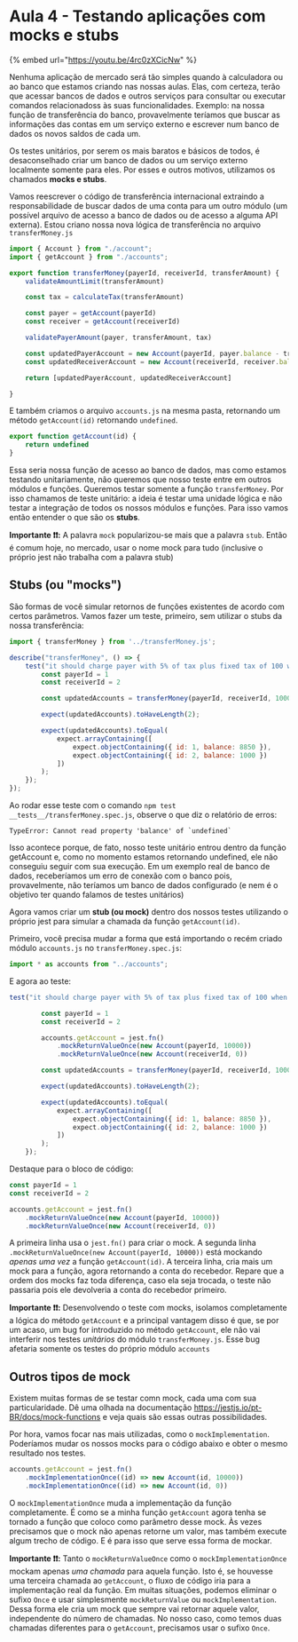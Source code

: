 # Aula 4 - Testando aplicações com mocks e stubs

{% embed url="https://youtu.be/4rc0zXCicNw" %}

Nenhuma aplicação de mercado será tão simples quando à calculadora ou ao banco que estamos criando nas nossas aulas. Elas, com certeza, terão que acessar bancos de dados e outros serviços para consultar ou executar comandos relacionadoss às suas funcionalidades. Exemplo: na nossa função de transferência do banco, provavelmente teríamos que buscar as informações das contas em um serviço externo e escrever num banco de dados os novos saldos de cada um.

Os testes unitários, por serem os mais baratos e básicos de todos, é desaconselhado criar um banco de dados ou um serviço externo localmente somente para eles. Por esses e outros motivos, utilizamos os chamados **mocks e stubs**.

Vamos reescrever o código de transferência internacional extraindo a responsabilidade de buscar dados de uma conta para um outro módulo (um possível arquivo de acesso a banco de dados ou de acesso a alguma API externa). Estou criano nossa nova lógica de transferência no arquivo `transferMoney.js`

```javascript
import { Account } from "./account";
import { getAccount } from "./accounts";

export function transferMoney(payerId, receiverId, transferAmount) {
    validateAmountLimit(transferAmount)

    const tax = calculateTax(transferAmount)

    const payer = getAccount(payerId)
    const receiver = getAccount(receiverId)

    validatePayerAmount(payer, transferAmount, tax)

    const updatedPayerAccount = new Account(payerId, payer.balance - transferAmount - tax)
    const updatedReceiverAccount = new Account(receiverId, receiver.balance + transferAmount)

    return [updatedPayerAccount, updatedReceiverAccount]

}
```

E também criamos o arquivo `accounts.js` na mesma pasta, retornando um método `getAccount(id)` retornando `undefined`.

```javascript
export function getAccount(id) {
    return undefined
}
```

Essa seria nossa função de acesso ao banco de dados, mas como estamos testando unitariamente, não queremos que nosso teste entre em outros módulos e funções. Queremos testar somente a função `transferMoney`. Por isso chamamos de teste unitário: a ideia é testar uma unidade lógica e não testar a integração de todos os nossos módulos e funções. Para isso vamos então entender o que são os **stubs**.

**Importante ❗❗:** A palavra `mock` popularizou-se mais que a palavra `stub`. Então é comum hoje, no mercado, usar o nome mock para tudo (inclusive o próprio jest não trabalha com a palavra stub)

## Stubs (ou "mocks")

São formas de você simular retornos de funções existentes de acordo com certos parâmetros. Vamos fazer um teste, primeiro, sem utilizar o stubs da nossa transferência:

```javascript
import { transferMoney } from '../transferMoney.js';

describe("transferMoney", () => {
    test("it should charge payer with 5% of tax plus fixed tax of 100 when transfering an amount between 1000 and 5000", () => {
        const payerId = 1
        const receiverId = 2

        const updatedAccounts = transferMoney(payerId, receiverId, 1000)

        expect(updatedAccounts).toHaveLength(2);

        expect(updatedAccounts).toEqual(
            expect.arrayContaining([
                expect.objectContaining({ id: 1, balance: 8850 }),
                expect.objectContaining({ id: 2, balance: 1000 })
            ])
        );
    });
});
```

Ao rodar esse teste com o comando `npm test __tests__/transferMoney.spec.js`, observe o que diz o relatório de erros:

```shell
TypeError: Cannot read property 'balance' of `undefined`
```

Isso acontece porque, de fato, nosso teste unitário entrou dentro da função getAccount e, como no momento estamos retornando undefined, ele não conseguiu seguir com sua execução. Em um exemplo real de banco de dados, receberíamos um erro de conexão com o banco pois, provavelmente, não teríamos um banco de dados configurado (e nem é o objetivo ter quando falamos de testes unitários)

Agora vamos criar um **stub (ou mock)** dentro dos nossos testes utilizando o próprio jest para simular a chamada da função `getAccount(id)`.

Primeiro, você precisa mudar a forma que está importando o recém criado módulo `accounts.js` no `transferMoney.spec.js`:

```javascript
import * as accounts from "../accounts";
```

E agora ao teste:

```javascript
test("it should charge payer with 5% of tax plus fixed tax of 100 when transfering ana mount between 1000 and 5000", () => {

        const payerId = 1
        const receiverId = 2

        accounts.getAccount = jest.fn()
            .mockReturnValueOnce(new Account(payerId, 10000))
            .mockReturnValueOnce(new Account(receiverId, 0))

        const updatedAccounts = transferMoney(payerId, receiverId, 1000)

        expect(updatedAccounts).toHaveLength(2);

        expect(updatedAccounts).toEqual(
            expect.arrayContaining([
                expect.objectContaining({ id: 1, balance: 8850 }),
                expect.objectContaining({ id: 2, balance: 1000 })
            ])
        );
    });
```

Destaque para o bloco de código:

```javascript
const payerId = 1
const receiverId = 2

accounts.getAccount = jest.fn()
    .mockReturnValueOnce(new Account(payerId, 10000))
    .mockReturnValueOnce(new Account(receiverId, 0))
```

A primeira linha usa o `jest.fn()` para criar o mock. A segunda linha `.mockReturnValueOnce(new Account(payerId, 10000))` está mockando _apenas uma vez_ a função `getAccount(id)`. A terceira linha, cria mais um mock para a função, agora retornando a conta do recebedor. Repare que a ordem dos mocks faz toda diferença, caso ela seja trocada, o teste não passaria pois ele devolveria a conta do recebedor primeiro.

**Importante ❗❗:** Desenvolvendo o teste com mocks, isolamos completamente a lógica do método `getAccount` e a principal vantagem disso é que, se por um acaso, um bug for introduzido no método `getAccount`, ele não vai interferir nos testes _unitários_ do módulo `transferMoney.js`. Esse bug afetaria somente os testes do próprio módulo `accounts`

## Outros tipos de mock

Existem muitas formas de se testar comn mock, cada uma com sua particularidade. Dê uma olhada na documentação https://jestjs.io/pt-BR/docs/mock-functions e veja quais são essas outras possibilidades.

Por hora, vamos focar nas mais utilizadas, como o `mockImplementation`. Poderíamos mudar os nossos mocks para o código abaixo e obter o mesmo resultado nos testes.

```javascript
accounts.getAccount = jest.fn()
    .mockImplementationOnce((id) => new Account(id, 10000))
    .mockImplementationOnce((id) => new Account(id, 0))
```

O `mockImplementationOnce` muda a implementação da função completamente. É como se a minha função `getAccount` agora tenha se tornado a função que coloco como parâmetro desse mock. Às vezes precisamos que o mock não apenas retorne um valor, mas também execute algum trecho de código. E é para isso que serve essa forma de mockar.

**Importante ❗❗:** Tanto o `mockReturnValueOnce` como o `mockImplementationOnce` mockam apenas _uma chamada_ para aquela função. Isto é, se houvesse uma terceira chamada ao `getAccount`, o fluxo de código iria para a implementação real da função. Em muitas situações, podemos eliminar o sufixo `Once` e usar simplesmente `mockReturnValue` ou `mockImplementation`. Dessa forma ele cria um mock que sempre vai retornar aquele valor, independente do número de chamadas. No nosso caso, como temos duas chamadas diferentes para o `getAccount`, precisamos usar o sufixo `Once`.
